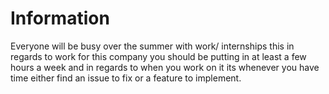# Information

Everyone will be busy over the summer with work/ internships this in regards to work for this company you should be putting in at least a few hours a week and in regards to when you work on it its whenever you have time either find an issue to fix or a feature to implement.